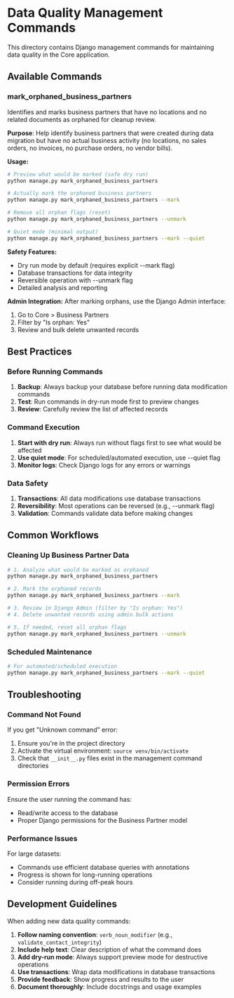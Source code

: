 # Data Quality Management Commands

This directory contains Django management commands for maintaining data quality in the Core application.

## Available Commands

### mark_orphaned_business_partners
Identifies and marks business partners that have no locations and no related documents as orphaned for cleanup review.

**Purpose**: Help identify business partners that were created during data migration but have no actual business activity (no locations, no sales orders, no invoices, no purchase orders, no vendor bills).

**Usage:**
```bash
# Preview what would be marked (safe dry run)
python manage.py mark_orphaned_business_partners

# Actually mark the orphaned business partners
python manage.py mark_orphaned_business_partners --mark

# Remove all orphan flags (reset)
python manage.py mark_orphaned_business_partners --unmark

# Quiet mode (minimal output)
python manage.py mark_orphaned_business_partners --mark --quiet
```

**Safety Features:**
- Dry run mode by default (requires explicit --mark flag)
- Database transactions for data integrity
- Reversible operation with --unmark flag
- Detailed analysis and reporting

**Admin Integration:**
After marking orphans, use the Django Admin interface:
1. Go to Core > Business Partners
2. Filter by "Is orphan: Yes"
3. Review and bulk delete unwanted records

## Best Practices

### Before Running Commands
1. **Backup**: Always backup your database before running data modification commands
2. **Test**: Run commands in dry-run mode first to preview changes
3. **Review**: Carefully review the list of affected records

### Command Execution
1. **Start with dry run**: Always run without flags first to see what would be affected
2. **Use quiet mode**: For scheduled/automated execution, use --quiet flag
3. **Monitor logs**: Check Django logs for any errors or warnings

### Data Safety
1. **Transactions**: All data modifications use database transactions
2. **Reversibility**: Most operations can be reversed (e.g., --unmark flag)
3. **Validation**: Commands validate data before making changes

## Common Workflows

### Cleaning Up Business Partner Data
```bash
# 1. Analyze what would be marked as orphaned
python manage.py mark_orphaned_business_partners

# 2. Mark the orphaned records
python manage.py mark_orphaned_business_partners --mark

# 3. Review in Django Admin (filter by "Is orphan: Yes")
# 4. Delete unwanted records using admin bulk actions

# 5. If needed, reset all orphan flags
python manage.py mark_orphaned_business_partners --unmark
```

### Scheduled Maintenance
```bash
# For automated/scheduled execution
python manage.py mark_orphaned_business_partners --mark --quiet
```

## Troubleshooting

### Command Not Found
If you get "Unknown command" error:
1. Ensure you're in the project directory
2. Activate the virtual environment: `source venv/bin/activate`
3. Check that `__init__.py` files exist in the management command directories

### Permission Errors
Ensure the user running the command has:
- Read/write access to the database
- Proper Django permissions for the Business Partner model

### Performance Issues
For large datasets:
- Commands use efficient database queries with annotations
- Progress is shown for long-running operations
- Consider running during off-peak hours

## Development Guidelines

When adding new data quality commands:

1. **Follow naming convention**: `verb_noun_modifier` (e.g., `validate_contact_integrity`)
2. **Include help text**: Clear description of what the command does
3. **Add dry-run mode**: Always support preview mode for destructive operations
4. **Use transactions**: Wrap data modifications in database transactions
5. **Provide feedback**: Show progress and results to the user
6. **Document thoroughly**: Include docstrings and usage examples
